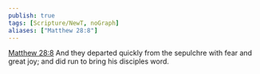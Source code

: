 ```yaml
---
publish: true
tags: [Scripture/NewT, noGraph]
aliases: ["Matthew 28:8"]
---
```

[Matthew 28:8](https://churchofjesuschrist.org/study/scriptures/nt/matt/28?lang=eng&id=p8#p8) And they departed quickly from the sepulchre with fear and great joy; and did run to bring his disciples word.
